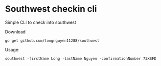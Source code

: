 # Southwest checkin cli

Simple CLI to check into southwest

Download
```
go get github.com/longnguyen11288/southwest
```

Usage:
```
southwest -firstName Long -lastName Nguyen -confirmationNumber 73XSFD
```

